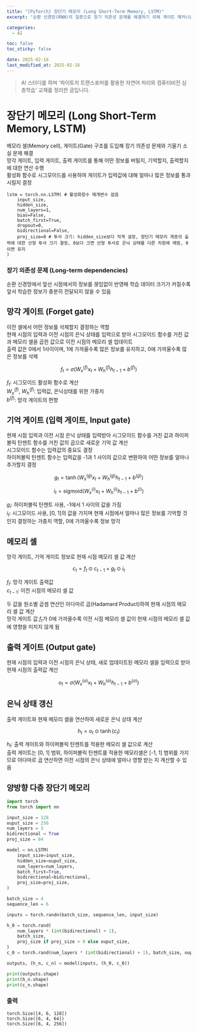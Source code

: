 ```yaml
---
title: "[PyTorch] 장단기 메모리 (Long Short-Term Memory, LSTM)"
excerpt: "순환 신경망(RNN)의 일종으로 장기 의존성 문제를 해결하기 위해 게이트 메커니즘을 활용하는 신경망 구조"

categories:
  - AI

toc: false
toc_sticky: false

date: 2025-02-16
last_modified_at: 2025-02-16
---
```


> AI 스터디를 하며 '파이토치 트랜스포머를 활용한 자연어 처리와 컴퓨터비전 심층학습' 교재를 정리한 글입니다.  

# 장단기 메모리 (Long Short-Term Memory, LSTM)

메모리 셀(Memory cell), 게이트(Gate) 구조를 도입해 장기 의존성 문제와 기울기 소실 문제 해결  
망각 게이트, 입력 게이트, 출력 게이트를 통해 어떤 정보를 버릴지, 기억할지, 출력할지에 대한 연산 수행  
활성화 함수로 시그모이드를 사용하여 게이트가 입력값에 대해 얼마나 많은 정보를 통과시킬지 결정  

``` 
lstm = torch.nn.LSTM( # 활성화함수 매개변수 없음
    input_size,
    hidden_size,
    num_layers=1,
    bias=False,
    batch_first=True,
    dropout=0,
    bidirectional=False,
    proj_size=0 # 투사 크기: hidden_size보다 작게 설정, 장단기 메모리 계층의 출력에 대한 선형 투사 크기 결정, 0보다 크면 선형 투사로 은닉 상태를 다른 차원에 매핑, 0이면 유지
)
```

### 장기 의존성 문제 (Long-term dependencies)

순환 신경망에서 앞선 시점에서의 정보를 끊임없이 반영해 학습 데이터 크기가 커질수록 앞서 학습한 정보가 충분히 전달되지 않을 수 있음  

## 망각 게이트 (Forget gate)

이전 셀에서 어떤 정보를 삭제할지 결정하는 역할  
현재 시점의 입력과 이전 시점의 은닉 상태를 입력으로 받아 시그모이드 함수를 거친 값과 메모리 셀을 곱한 값으로 이전 시점의 메모리 셀 업데이트  
출력 값은 0에서 1사이이며, 1에 가까울수록 많은 정보를 유지하고, 0에 가까울수록 많은 정보를 삭제  

$$
f_t = \sigma \left( W_x^{(f)} x_t + W_h^{(f)} h_{t-1} + b^{(f)} \right)
$$

$f_t$: 시그모이드 활성화 함수로 계산  
$W_x^{(f)}$, $W_h^{(f)}$: 입력값, 은닉상태를 위한 가중치  
$b^{(f)}$: 망각 게이트의 편향  

## 기억 게이트 (입력 게이트, Input gate)

현재 시점 입력과 이전 시점 은닉 상태를 입력받아 시그모이드 함수를 거친 값과 하이퍼볼릭 탄젠트 함수를 거친 값의 곱으로 새로운 기억 값 계산  
시그모이드 함수는 입력값의 중요도 결정  
하이퍼볼릭 탄젠트 함수는 입력값을 -1과 1 사이의 값으로 변환하여 어떤 정보를 얼마나 추가할지 결정  

$$
g_t = \tanh \left( W_x^{(g)} x_t + W_h^{(g)} h_{t-1} + b^{(g)} \right)
$$

$$
i_t = \text{sigmoid} \left( W_x^{(i)} x_t + W_h^{(i)} h_{t-1} + b^{(i)} \right)
$$

$g_i$: 하이퍼볼릭 탄젠트 사용, -1에서 1 사이의 값을 가짐  
$i_t$: 시그모이드 사용, [0, 1]의 값을 가지며 현재 시점에서 얼마나 많은 정보를 기억할 것인지 결정하는 가중치 역할, 0에 가까울수록 정보 망각  

## 메모리 셀

망각 게이트, 기억 게이트 정보로 현재 시점 메모리 셀 값 계산  

$$
c_t = f_t \odot c_{t-1} + g_t \odot i_t
$$

$f_t$: 망각 게이트 출력값  
$c_{t-1}$: 이전 시점의 메모리 셀 값  

두 값을 원소별 곱셈 연산인 아다마르 곱(Hadamard Product)하여 현재 시점의 메모리 셀 값 계산  
망각 게이트 값 $f_t$가 0에 가까울수록 이전 시점 메모리 셀 값이 현재 시점의 메모리 셀 값에 영향을 미치지 않게 됨  

## 출력 게이트 (Output gate)

현재 시점의 입력과 이전 시점의 은닉 상태, 새로 업데이트된 메모리 셀을 입력으로 받아 현재 시점의 출력값 계산  

$$
o_t = \sigma \left( W_x^{(o)} x_t + W_h^{(o)} h_{t-1} + b^{(o)} \right)
$$

## 은닉 상태 갱신

출력 게이트와 현재 메모리 셀을 연산하여 새로운 은닉 상태 계산  

$$
h_t = o_t \odot \tanh(c_t)
$$

$h_t$: 출력 게이트와 하이퍼볼릭 탄젠트를 적용한 메모리 셀 값으로 계산  
출력 게이트는 [0, 1] 범위, 하이퍼볼릭 탄젠트를 적용한 메모리셀은 [-1, 1] 범위를 가지므로 아다마르 곱 연산하면 이전 시점의 은닉 상태에 얼마나 영향 받는 지 계산할 수 있음  

## 양방향 다층 장단기 메모리

```python
import torch
from torch import nn
```

```python
input_size = 128
ouput_size = 256
num_layers = 3
bidirectional = True
proj_size = 64
```

```python
model = nn.LSTM(
    input_size=input_size,
    hidden_size=ouput_size,
    num_layers=num_layers,
    batch_first=True,
    bidirectional=bidirectional,
    proj_size=proj_size,
)
```

```python
batch_size = 4
sequence_len = 6
```

```python
inputs = torch.randn(batch_size, sequence_len, input_size)
```

```python
h_0 = torch.rand(
    num_layers * (int(bidirectional) + 1),
    batch_size,
    proj_size if proj_size > 0 else ouput_size,
)
c_0 = torch.rand(num_layers * (int(bidirectional) + 1), batch_size, ouput_size)
```

```python
outputs, (h_n, c_n) = model(inputs, (h_0, c_0))
```

```python
print(outputs.shape)
print(h_n.shape)
print(c_n.shape)
```

### 출력

```
torch.Size([4, 6, 128])
torch.Size([6, 4, 64])
torch.Size([6, 4, 256])
```